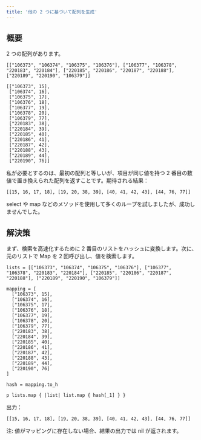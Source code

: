 ```yaml
---
title: '他の 2 つに基づいて配列を生成'
---
```


## 概要
2 つの配列があります。

```
[["106373", "106374", "106375", "106376"], ["106377", "106378", "220183", "220184"], ["220185", "220186", "220187", "220188"], ["220189", "220190", "106379"]]

```
```
[["106373", 15],
 ["106374", 16],
 ["106375", 17],
 ["106376", 18],
 ["106377", 19],
 ["106378", 20],
 ["106379", 77],
 ["220183", 38],
 ["220184", 39],
 ["220185", 40],
 ["220186", 41],
 ["220187", 42],
 ["220188", 43],
 ["220189", 44],
 ["220190", 76]]

```
私が必要とするのは、最初の配列と等しいが、項目が同じ値を持つ 2 番目の数値で置き換えられた配列を返すことです。期待される結果：

```
[[15, 16, 17, 18], [19, 20, 38, 39], [40, 41, 42, 43], [44, 76, 77]]

```
select や map などのメソッドを使用して多くのループを試しましたが、成功しませんでした。

## 解決策
まず、検索を高速化するために 2 番目のリストをハッシュに変換します。次に、元のリストで Map を 2 回呼び出し、値を検索します。

```
lists = [["106373", "106374", "106375", "106376"], ["106377", "106378", "220183", "220184"], ["220185", "220186", "220187", "220188"], ["220189", "220190", "106379"]]

mapping = [
  ["106373", 15],
  ["106374", 16],
  ["106375", 17],
  ["106376", 18],
  ["106377", 19],
  ["106378", 20],
  ["106379", 77],
  ["220183", 38],
  ["220184", 39],
  ["220185", 40],
  ["220186", 41],
  ["220187", 42],
  ["220188", 43],
  ["220189", 44],
  ["220190", 76]
]

hash = mapping.to_h

p lists.map { |list| list.map { hash[_1] } }

```
出力：

```
[[15, 16, 17, 18], [19, 20, 38, 39], [40, 41, 42, 43], [44, 76, 77]]

```
注: 値がマッピングに存在しない場合、結果の出力では nil が返されます。

